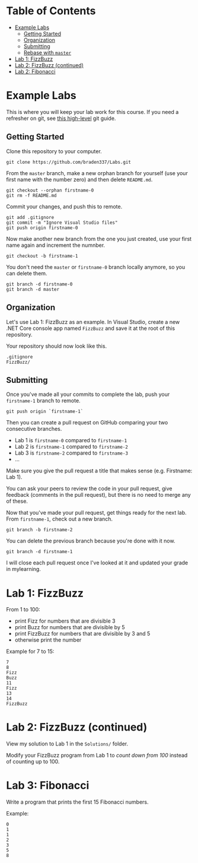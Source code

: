 # Table of Contents

- [Example Labs](#example-labs)
  - [Getting Started](#getting-started)
  - [Organization](#organization)
  - [Submitting](#submitting)
  - [Rebase with `master`](#rebase-with-master)
- [Lab 1: FizzBuzz](#lab-1-fizzbuzz)
- [Lab 2: FizzBuzz (continued)](#lab-2-fizzbuzz-continued)
- [Lab 2: Fibonacci](#lab-3-fibonacci)

# Example Labs

This is where you will keep your lab work for this course. If you need a
refresher on git, see
[this high-level](https://rogerdudler.github.io/git-guide/) git guide.

## Getting Started

Clone this repository to your computer.

```shell
git clone https://github.com/braden337/Labs.git
```

From the `master` branch, make a new orphan branch for yourself (use your first
name with the number zero) and then delete `README.md`.

```shell
git checkout --orphan firstname-0
git rm -f README.md
```

Commit your changes, and push this to remote.

```shell
git add .gitignore
git commit -m "Ignore Visual Studio files"
git push origin firstname-0
```

Now make another new branch from the one you just created, use your first name
again and increment the numnber.

```shell
git checkout -b firstname-1
```

You don't need the `master` or `firstname-0` branch locally anymore, so you can
delete them.

```shell
git branch -d firstname-0
git branch -d master
```

## Organization

Let's use Lab 1: FizzBuzz as an example. In Visual Studio, create a new .NET
Core console app named `FizzBuzz` and save it at the root of this repository.

Your repository should now look like this.

```shell
.gitignore
FizzBuzz/
```

## Submitting

Once you've made all your commits to complete the lab, push your `firstname-1`
branch to remote.

```shell
git push origin `firstname-1`
```

Then you can create a pull request on GitHub comparing your two consecutive
branches.

- Lab 1 is `firstname-0` compared to `firstname-1`
- Lab 2 is `firstname-1` compared to `firstname-2`
- Lab 3 is `firstname-2` compared to `firstname-3`
- ...

Make sure you give the pull request a title that makes sense (e.g. Firstname:
Lab 1).

You can ask your peers to review the code in your pull request, give feedback
(comments in the pull request), but there is no need to merge any of these.

Now that you've made your pull request, get things ready for the next lab. From
`firstname-1`, check out a new branch.

```shell
git branch -b firstname-2
```

You can delete the previous branch because you're done with it now.

```shell
git branch -d firstname-1
```

I will close each pull request once I've looked at it and updated your grade in
mylearning.

# Lab 1: FizzBuzz

From 1 to 100:

- print Fizz for numbers that are divisible 3
- print Buzz for numbers that are divisible by 5
- print FizzBuzz for numbers that are divisible by 3 and 5
- otherwise print the number

Example for 7 to 15:

```text
7
8
Fizz
Buzz
11
Fizz
13
14
FizzBuzz
```

# Lab 2: FizzBuzz (continued)

View my solution to Lab 1 in the `Solutions/` folder.

Modify your FizzBuzz program from Lab 1 to _count down from 100_ instead of
counting up to 100.

# Lab 3: Fibonacci

Write a program that prints the first 15 Fibonacci numbers.

Example:

```text
0
1
1
2
3
5
8
```
